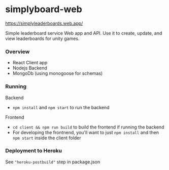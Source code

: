# simplyboard-web
https://simplyleaderboards.web.app/

Simple leaderboard service Web app and API. Use it to create, update, and view leaderboards for unity games.

### Overview
- React Client app
- Nodejs Backend
- MongoDb (using monogoose for schemas)

### Running
Backend
- `npm install` and `npm start` to run the backend

Frontend
- `cd client && npm run build` to build the frontend if running the backend
- For developing the frontnend, you'll want to just `npm install` and then `npm start` inside the client folder

### Deployment to Heroku

See `"heroku-postbuild"` step in package.json
